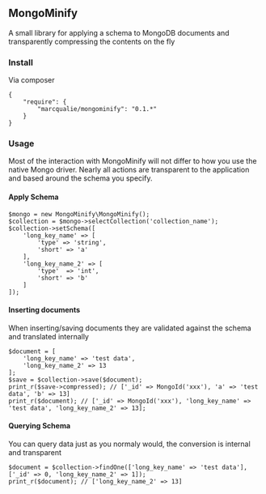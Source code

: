 ## MongoMinify

A small library for applying a schema to MongoDB documents and transparently compressing the contents on the fly

### Install

Via composer

	{
		"require": {
			"marcqualie/mongominify": "0.1.*"
		}
	}

### Usage

Most of the interaction with MongoMinify will not differ to how you use the native Mongo driver. Nearly all actions are transparent to the application and based around the schema you specify.


#### Apply Schema

	$mongo = new MongoMinify\MongoMinify();
	$collection = $mongo->selectCollection('collection_name');
	$collection->setSchema([
		'long_key_name' => [
			'type' => 'string',
			'short' => 'a'
		],
		'long_key_name_2' => [
			'type'  => 'int',
			'short' => 'b'
		]
	]);

#### Inserting documents

When inserting/saving documents they are validated against the schema and translated internally
	
	$document = [
		'long_key_name' => 'test data',
		'long_key_name_2' => 13
	];
	$save = $collection->save($document);
	print_r($save->compressed); // ['_id' => MongoId('xxx'), 'a' => 'test data', 'b' => 13]
	print_r($document); // ['_id' => MongoId('xxx'), 'long_key_name' => 'test data', 'long_key_name_2' => 13];

#### Querying Schema

You can query data just as you normaly would, the conversion is internal and transparent

	$document = $collection->findOne(['long_key_name' => 'test data'], ['_id' => 0, 'long_key_name_2' => 1]);
	print_r($document); // ['long_key_name_2' => 13]

